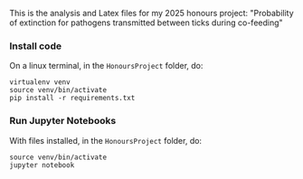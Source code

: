 This is the analysis and Latex files for my 2025 honours project: "Probability of extinction for pathogens transmitted between ticks during co-feeding"

### Install code

On a linux terminal, in the `HonoursProject` folder, do:

```
virtualenv venv
source venv/bin/activate
pip install -r requirements.txt
```

### Run Jupyter Notebooks

With files installed, in the `HonoursProject` folder, do:

```
source venv/bin/activate
jupyter notebook
```

